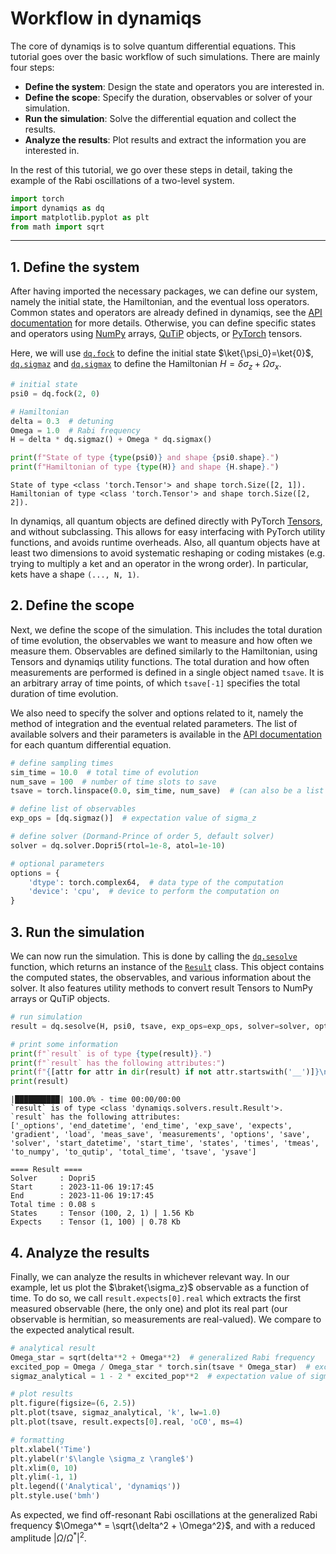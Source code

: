 # Workflow in dynamiqs

The core of dynamiqs is to solve quantum differential equations. This tutorial goes over the basic workflow of such simulations. There are mainly four steps:

- **Define the system**: Design the state and operators you are interested in.
- **Define the scope**: Specify the duration, observables or solver of your simulation.
- **Run the simulation**: Solve the differential equation and collect the results.
- **Analyze the results**: Plot results and extract the information you are interested in.

In the rest of this tutorial, we go over these steps in detail, taking the example of the Rabi oscillations of a two-level system.

```python
import torch
import dynamiqs as dq
import matplotlib.pyplot as plt
from math import sqrt
```

***

## 1. Define the system

After having imported the necessary packages, we can define our system, namely the initial state, the Hamiltonian, and the eventual loss operators. Common states and operators are already defined in dynamiqs, see the [API documentation](../python_api/index.md) for more details. Otherwise, you can define specific states and operators using [NumPy](https://numpy.org/) arrays, [QuTiP](http://qutip.org/) objects, or [PyTorch](https://pytorch.org/) tensors.

Here, we will use [`dq.fock`](../python_api/utils/states/fock.md) to define the initial state $\ket{\psi_0}=\ket{0}$, [`dq.sigmaz`](../python_api/utils/operators/sigmaz.md) and [`dq.sigmax`](../python_api/utils/operators/sigmax.md) to define the Hamiltonian $H = \delta \sigma_z + \Omega \sigma_x$.

```python
# initial state
psi0 = dq.fock(2, 0)

# Hamiltonian
delta = 0.3  # detuning
Omega = 1.0  # Rabi frequency
H = delta * dq.sigmaz() + Omega * dq.sigmax()

print(f"State of type {type(psi0)} and shape {psi0.shape}.")
print(f"Hamiltonian of type {type(H)} and shape {H.shape}.")
```

```text
State of type <class 'torch.Tensor'> and shape torch.Size([2, 1]).
Hamiltonian of type <class 'torch.Tensor'> and shape torch.Size([2, 2]).
```

In dynamiqs, all quantum objects are defined directly with PyTorch [Tensors](https://pytorch.org/docs/stable/tensors.html), and without subclassing. This allows for easy interfacing with PyTorch utility functions, and avoids runtime overheads. Also, all quantum objects have at least two dimensions to avoid systematic reshaping or coding mistakes (e.g. trying to multiply a ket and an operator in the wrong order).
In particular, kets have a shape `(..., N, 1)`.

## 2. Define the scope

Next, we define the scope of the simulation. This includes the total duration of time evolution, the observables we want to measure and how often we measure them. Observables are defined similarly to the Hamiltonian, using Tensors and dynamiqs utility functions. The total duration and how often measurements are performed is defined in a single object named `tsave`. It is an arbitrary array of time points, of which `tsave[-1]` specifies the total duration of time evolution.

We also need to specify the solver and options related to it, namely the method of integration and the eventual related parameters. The list of available solvers and their parameters is available in the [API documentation](../python_api/index.md) for each quantum differential equation.

```python
# define sampling times
sim_time = 10.0  # total time of evolution
num_save = 100  # number of time slots to save
tsave = torch.linspace(0.0, sim_time, num_save)  # (can also be a list or a numpy.array)

# define list of observables
exp_ops = [dq.sigmaz()]  # expectation value of sigma_z

# define solver (Dormand-Prince of order 5, default solver)
solver = dq.solver.Dopri5(rtol=1e-8, atol=1e-10)

# optional parameters
options = {
    'dtype': torch.complex64,  # data type of the computation
    'device': 'cpu',  # device to perform the computation on
}
```

## 3. Run the simulation

We can now run the simulation. This is done by calling the [`dq.sesolve`](../python_api/solvers/sesolve.md) function, which returns an instance of the [`Result`](../python_api/index.md) class. This object contains the computed states, the observables, and various information about the solver. It also features utility methods to convert result Tensors to NumPy arrays or QuTiP objects.

```python
# run simulation
result = dq.sesolve(H, psi0, tsave, exp_ops=exp_ops, solver=solver, options=options)

# print some information
print(f"`result` is of type {type(result)}.")
print(f"`result` has the following attributes:")
print(f"{[attr for attr in dir(result) if not attr.startswith('__')]}\n")
print(result)
```

```text
|██████████| 100.0% - time 00:00/00:00
`result` is of type <class 'dynamiqs.solvers.result.Result'>.
`result` has the following attributes:
['_options', 'end_datetime', 'end_time', 'exp_save', 'expects', 'gradient', 'load', 'meas_save', 'measurements', 'options', 'save', 'solver', 'start_datetime', 'start_time', 'states', 'times', 'tmeas', 'to_numpy', 'to_qutip', 'total_time', 'tsave', 'ysave']

==== Result ====
Solver     : Dopri5
Start      : 2023-11-06 19:17:45
End        : 2023-11-06 19:17:45
Total time : 0.08 s
States     : Tensor (100, 2, 1) | 1.56 Kb
Expects    : Tensor (1, 100) | 0.78 Kb
```

## 4. Analyze the results

Finally, we can analyze the results in whichever relevant way. In our example, let us plot the $\braket{\sigma_z}$ observable as a function of time. To do so, we call `result.expects[0].real` which extracts the first measured observable (here, the only one) and plot its real part (our observable is hermitian, so measurements are real-valued). We compare to the expected analytical result.

```python
# analytical result
Omega_star = sqrt(delta**2 + Omega**2)  # generalized Rabi frequency
excited_pop = Omega / Omega_star * torch.sin(tsave * Omega_star)  # excited population
sigmaz_analytical = 1 - 2 * excited_pop**2  # expectation value of sigma_z

# plot results
plt.figure(figsize=(6, 2.5))
plt.plot(tsave, sigmaz_analytical, 'k', lw=1.0)
plt.plot(tsave, result.expects[0].real, 'oC0', ms=4)

# formatting
plt.xlabel('Time')
plt.ylabel(r'$\langle \sigma_z \rangle$')
plt.xlim(0, 10)
plt.ylim(-1, 1)
plt.legend(('Analytical', 'dynamiqs'))
plt.style.use('bmh')
```

As expected, we find off-resonant Rabi oscillations at the generalized Rabi frequency $\Omega^* = \sqrt{\delta^2 + \Omega^2}$, and with a reduced amplitude $|\Omega / \Omega^*|^2$.
